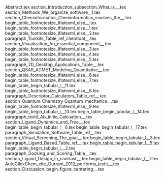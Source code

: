 Abstract.tex
section_Introduction_subsection_What_is__.tex
section_Methods_We_organize_software__1.tex
section_Cheminformatics_Cheminformatics_involves_the__.tex
begin_table_footnotesize_iflatexml_else__.tex
begin_table_footnotesize_iflatexml_else__1.tex
begin_table_footnotesize_iflatexml_else__2.tex
paragraph_Toolkits_Table_ref_chemtool__.tex
section_Visualization_An_essential_component__.tex
begin_table_footnotesize_iflatexml_else__3.tex
begin_table_footnotesize_iflatexml_else__4.tex
begin_table_footnotesize_iflatexml_else__5.tex
paragraph_2D_Desktop_Applications_Table__.tex
section_QSAR_ADMET_Modeling_Quantitative__.tex
begin_table_footnotesize_iflatexml_else__6.tex
begin_table_footnotesize_iflatexml_else__7.tex
begin_table_begin_tabular_l__11.tex
begin_table_footnotesize_iflatexml_else__8.tex
paragraph_Descriptor_Calculators_Table_ref__.tex
section_Quantum_Chemistry_Quantum_mechanics__.tex
begin_table_footnotesize_iflatexml_else__9.tex
begin_table_begin_tabular_l__13.tex
begin_table_begin_tabular_l__14.tex
paragraph_textit_Ab_initio_Calcuation__.tex
section_Ligand_Dynamics_and_Free__.tex
begin_table_begin_tabular_l__6.tex
begin_table_begin_tabular_l__17.tex
paragraph_Simulation_Software_Table_ref__.tex
section_Virtual_Screening_The_goal__.tex
begin_table_begin_tabular_l__3.tex
paragraph_Ligand_Based_Table_ref__.tex
begin_table_begin_tabular_l__5.tex
begin_table_begin_tabular_l__2.tex
paragraph_Docking_and_Scoring_Table__.tex
section_Ligand_Design_In_contrast__.tex
begin_table_begin_tabular_l__7.tex
AutoClickChem_cite_Durrant_2012_performs_textit__.tex
section_Discussion_begin_figure_centering__.tex